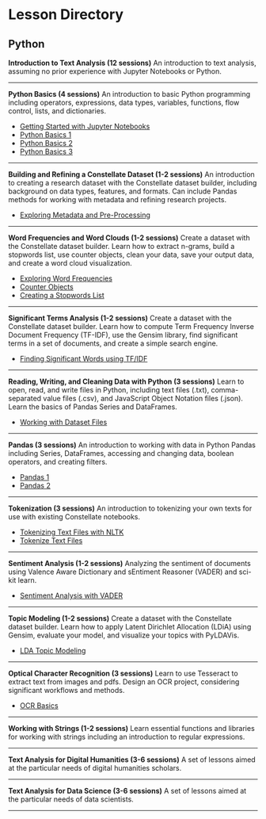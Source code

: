 # Lesson Directory

## Python

**Introduction to Text Analysis (12 sessions)** An introduction to text analysis, assuming no prior experience with Jupyter Notebooks or Python. 
___
**Python Basics (4 sessions)** An introduction to basic Python programming including operators, expressions, data types, variables, functions, flow control, lists, and dictionaries.
* [Getting Started with Jupyter Notebooks](../getting-started-with-jupyter.ipynb)
* [Python Basics 1](../python-basics-1.ipynb)
* [Python Basics 2](../python-basics-2.ipynb)
* [Python Basics 3](../python-basics-3.ipynb)
___
**Building and Refining a Constellate Dataset (1-2 sessions)** An introduction to creating a research dataset with the Constellate dataset builder, including background on data types, features, and formats. Can include Pandas methods for working with metadata and refining research projects.
* [Exploring Metadata and Pre-Processing](../exploring-metadata.ipynb)
___
**Word Frequencies and Word Clouds (1-2 sessions)** Create a dataset with the Constellate dataset builder. Learn how to extract n-grams, build a stopwords list, use counter objects, clean your data, save your output data, and create a word cloud visualization.
* [Exploring Word Frequencies](../exploring-word-frequencies.ipynb)
* [Counter Objects](../counter-objects.ipynb)
* [Creating a Stopwords List](../creating-stopwords-list.ipynb)
___
**Significant Terms Analysis (1-2 sessions)** Create a dataset with the Constellate dataset builder. Learn how to compute Term Frequency Inverse Document Frequency (TF-IDF), use the Gensim library, find significant terms in a set of documents, and create a simple search engine.
* [Finding Significant Words using TF/IDF](../finding-significant-terms.ipynb)
___
**Reading, Writing, and Cleaning Data with Python (3 sessions)** Learn to open, read, and write files in Python, including text files (.txt), comma-separated value files (.csv), and JavaScript Object Notation files (.json). Learn the basics of Pandas Series and DataFrames.
* [Working with Dataset Files](../working-with-dataset-files.ipynb)
___
**Pandas (3 sessions)** An introduction to working with data in Python Pandas including Series, DataFrames, accessing and changing data, boolean operators, and creating filters.
* [Pandas 1](../pandas-1.ipynb)
* [Pandas 2](../pandas-2.ipynb)
___
**Tokenization (3 sessions)** An introduction to tokenizing your own texts for use with existing Constellate notebooks.
* [Tokenizing Text Files with NLTK](../tokenize-text-files-with-nltk-for-research.ipynb)
* [Tokenize Text Files](../tokenizing-text-files.ipynb)
___
**Sentiment Analysis (1-2 sessions)** Analyzing the sentiment of documents using Valence Aware Dictionary and sEntiment Reasoner (VADER) and sci-kit learn.
* [Sentiment Analysis with VADER](../sentiment-analysis-with-vader.ipynb)
___
**Topic Modeling (1-2 sessions)** Create a dataset with the Constellate dataset builder. Learn how to apply Latent Dirichlet Allocation (LDiA) using Gensim, evaluate your model, and visualize your topics with PyLDAVis. 
* [LDA Topic Modeling](../topic-modeling.ipynb)
___
**Optical Character Recognition (3 sessions)** Learn to use Tesseract to extract text from images and pdfs. Design an OCR project, considering significant workflows and methods.
 * [OCR Basics](../ocr-basics.ipynb)
___
**Working with Strings (1-2 sessions)** Learn essential functions and libraries for working with strings including an introduction to regular expressions.
___
**Text Analysis for Digital Humanities (3-6 sessions)** A set of lessons aimed at the particular needs of digital humanities scholars.
___
**Text Analysis for Data Science (3-6 sessions)** A set of lessons aimed at the particular needs of data scientists.
___


